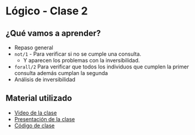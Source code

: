 # Lógico - Clase 2

## ¿Qué vamos a aprender?

* Repaso general
* `not/1` - Para verificar si no se cumple una consulta.
  * Y aparecen los problemas con la inversibilidad.
* `forall/2` Para verificar que todos los individuos que cumplen la primer consulta además cumplan la segunda
* Análisis de inversibilidad

## Material utilizado

* [Video de la clase](https://youtu.be/6oXOMU3txPM)
* [Presentación de la clase](https://docs.google.com/presentation/d/14Yd0UEbDXmBrRKIo2VXq0aoWizUVlzecIRpRLpOoIIk)
* [Código de clase](https://github.com/pdep-st/seguimiento/blob/main/seguimiento/2024/logico/practica/clase2.pl)

